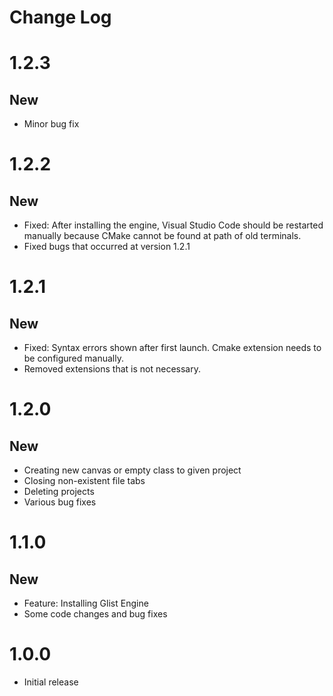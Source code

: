 # Change Log

# 1.2.3

## New

- Minor bug fix

# 1.2.2

## New

- Fixed: After installing the engine, Visual Studio Code should be restarted manually because CMake cannot be found at path of old terminals.
- Fixed bugs that occurred at version 1.2.1

# 1.2.1

## New

- Fixed: Syntax errors shown after first launch. Cmake extension needs to be configured manually.
- Removed extensions that is not necessary.

# 1.2.0

## New
- Creating new canvas or empty class to given project
- Closing non-existent file tabs
- Deleting projects
- Various bug fixes

# 1.1.0

## New

- Feature: Installing Glist Engine
- Some code changes and bug fixes

# 1.0.0

- Initial release